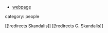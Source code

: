 
* [webpage](http://www.math.jussieu.fr/~skandal/)

category: people

[[!redirects Skandalis]]
[[!redirects G. Skandalis]]
